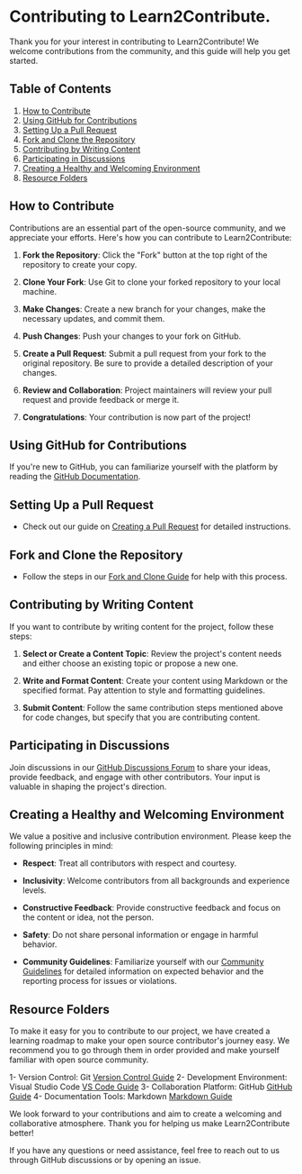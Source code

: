 # Contributing to Learn2Contribute.

Thank you for your interest in contributing to Learn2Contribute! We welcome contributions from the community, and this guide will help you get started.

## Table of Contents
1. [How to Contribute](#how-to-contribute)
2. [Using GitHub for Contributions](#using-github-for-contributions)
3. [Setting Up a Pull Request](#setting-up-a-pull-request)
4. [Fork and Clone the Repository](#fork-and-clone-the-repository)
5. [Contributing by Writing Content](#contributing-by-writing-content)
6. [Participating in Discussions](#participating-in-discussions)
7. [Creating a Healthy and Welcoming Environment](#creating-a-healthy-and-welcoming-environment)
8. [Resource Folders](#resource-folders)

## How to Contribute

Contributions are an essential part of the open-source community, and we appreciate your efforts. Here's how you can contribute to Learn2Contribute:

1. **Fork the Repository**: Click the "Fork" button at the top right of the repository to create your copy.

2. **Clone Your Fork**: Use Git to clone your forked repository to your local machine.

3. **Make Changes**: Create a new branch for your changes, make the necessary updates, and commit them.

4. **Push Changes**: Push your changes to your fork on GitHub.

5. **Create a Pull Request**: Submit a pull request from your fork to the original repository. Be sure to provide a detailed description of your changes.

6. **Review and Collaboration**: Project maintainers will review your pull request and provide feedback or merge it.

7. **Congratulations**: Your contribution is now part of the project!

## Using GitHub for Contributions

If you're new to GitHub, you can familiarize yourself with the platform by reading the [GitHub Documentation](https://docs.github.com/en/github).

## Setting Up a Pull Request

- Check out our guide on [Creating a Pull Request](./documentation/pull-request-guide.md) for detailed instructions.

## Fork and Clone the Repository

- Follow the steps in our [Fork and Clone Guide](./version-control/fork-clone-guide.md) for help with this process.

## Contributing by Writing Content

If you want to contribute by writing content for the project, follow these steps:

1. **Select or Create a Content Topic**: Review the project's content needs and either choose an existing topic or propose a new one.

2. **Write and Format Content**: Create your content using Markdown or the specified format. Pay attention to style and formatting guidelines.

3. **Submit Content**: Follow the same contribution steps mentioned above for code changes, but specify that you are contributing content.

## Participating in Discussions

Join discussions in our [GitHub Discussions Forum](./discussions) to share your ideas, provide feedback, and engage with other contributors. Your input is valuable in shaping the project's direction.

## Creating a Healthy and Welcoming Environment

We value a positive and inclusive contribution environment. Please keep the following principles in mind:

- **Respect**: Treat all contributors with respect and courtesy.

- **Inclusivity**: Welcome contributors from all backgrounds and experience levels.

- **Constructive Feedback**: Provide constructive feedback and focus on the content or idea, not the person.

- **Safety**: Do not share personal information or engage in harmful behavior.

- **Community Guidelines**: Familiarize yourself with our [Community Guidelines](code-of-conduct.md) for detailed information on expected behavior and the reporting process for issues or violations.

## Resource Folders

To make it easy for you to contribute to our project, we have created a learning roadmap to make your open source contributor's journey easy. We recommend you to go through them in order provided and make yourself familiar with open source community.

1- Version Control: Git [Version Control Guide](./version-control/git.md)
2- Development Environment: Visual Studio Code [VS Code Guide](.development/vscode.md)
3- Collaboration Platform: GitHub [GitHub Guide](./collaboration/github.md)
4- Documentation Tools: Markdown [Markdown Guide](/documentation/markdown.md)

We look forward to your contributions and aim to create a welcoming and collaborative atmosphere. Thank you for helping us make Learn2Contribute better!

If you have any questions or need assistance, feel free to reach out to us through GitHub discussions or by opening an issue.

